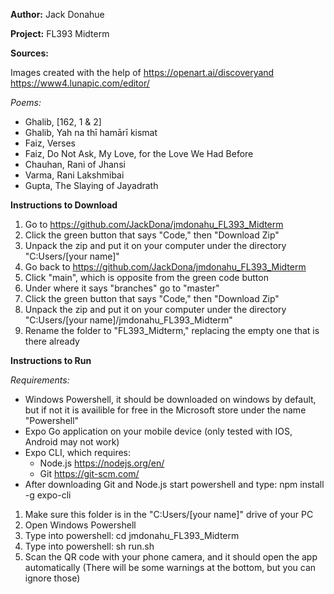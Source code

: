 
**Author:** Jack Donahue

**Project:** FL393 Midterm




**Sources:**

Images created with the help of https://openart.ai/discoveryand https://www4.lunapic.com/editor/

*Poems:*
* Ghalib, [162, 1 & 2]
* Ghalib, Yah na thī hamārī kismat
* Faiz, Verses
* Faiz, Do Not Ask, My Love, for the Love We Had Before
* Chauhan, Rani of Jhansi
* Varma, Rani Lakshmibai
* Gupta, The Slaying of Jayadrath




**Instructions to Download**

1. Go to https://github.com/JackDona/jmdonahu_FL393_Midterm
2. Click the green button that says "Code," then "Download Zip"
3. Unpack the zip and put it on your computer under the directory "C:Users/[your name]"
4. Go back to https://github.com/JackDona/jmdonahu_FL393_Midterm
5. Click "main", which is opposite from the green code button
6. Under where it says "branches" go to "master"
7. Click the green button that says "Code," then "Download Zip"
8. Unpack the zip and put it on your computer under the directory "C:Users/[your name]/jmdonahu_FL393_Midterm"
9. Rename the folder to "FL393_Midterm," replacing the empty one that is there already




**Instructions to Run**

*Requirements:*

* Windows Powershell, it should be downloaded on windows by default, but if not it is availible for free in the Microsoft store under the name "Powershell"
* Expo Go application on your mobile device (only tested with IOS, Android may not work)
* Expo CLI, which requires:
    * Node.js https://nodejs.org/en/
    * Git https://git-scm.com/
* After downloading Git and Node.js start powershell and type: npm install -g expo-cli


1. Make sure this folder is in the "C:Users/[your name]" drive of your PC
2. Open Windows Powershell
3. Type into powershell: cd jmdonahu_FL393_Midterm
4. Type into powershell: sh run.sh
7. Scan the QR code with your phone camera, and it should open the app automatically (There will be some warnings at the bottom, but you can ignore those)